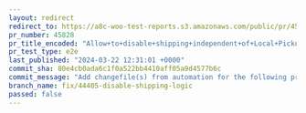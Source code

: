 ```yaml
---
layout: redirect
redirect_to: https://a8c-woo-test-reports.s3.amazonaws.com/public/pr/45828/e2e/index.html
pr_number: 45828
pr_title_encoded: "Allow+to+disable+shipping+independent+of+Local+Pickup+settings"
pr_test_type: e2e
last_published: "2024-03-22 12:31:01 +0000"
commit_sha: 80e4cb0ada6c1f0a522bb4410aff05a9d4577b6c
commit_message: "Add changefile(s) from automation for the following project(s): wooco…"
branch_name: fix/44405-disable-shipping-logic
passed: false
---
```

